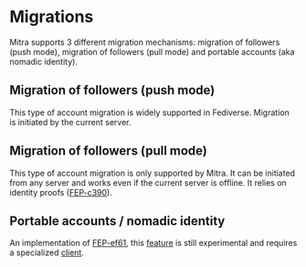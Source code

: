 # Migrations

Mitra supports 3 different migration mechanisms: migration of followers (push mode), migration of followers (pull mode) and portable accounts (aka nomadic identity).

## Migration of followers (push mode)

This type of account migration is widely supported in Fediverse. Migration is initiated by the current server.

## Migration of followers (pull mode)

This type of account migration is only supported by Mitra. It can be initiated from any server and works even if the current server is offline. It relies on identity proofs ([FEP-c390](https://codeberg.org/silverpill/feps/src/branch/main/c390/fep-c390.md)).

## Portable accounts / nomadic identity

An implementation of [FEP-ef61](https://codeberg.org/silverpill/feps/src/branch/main/ef61/fep-ef61.md), this [feature](https://codeberg.org/ap-next/ap-next/src/branch/main/nomadpub.md) is still experimental and requires a specialized [client](./c2s.md).

